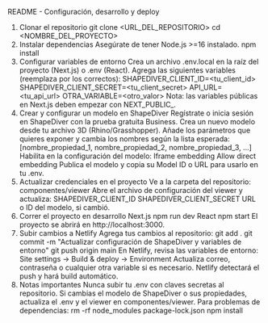 README - Configuración, desarrollo y deploy
1. Clonar el repositorio
git clone <URL_DEL_REPOSITORIO>
cd <NOMBRE_DEL_PROYECTO>
2. Instalar dependencias
Asegúrate de tener Node.js >=16 instalado.
npm install
3. Configurar variables de entorno
Crea un archivo .env.local en la raíz del proyecto (Next.js) o .env (React).
Agrega las siguientes variables (reemplaza <valor> por los correctos):
SHAPEDIVER_CLIENT_ID=<tu_client_id>
SHAPEDIVER_CLIENT_SECRET=<tu_client_secret>
API_URL=<tu_api_url>
OTRA_VARIABLE=<otro_valor>
Nota: las variables públicas en Next.js deben empezar con NEXT_PUBLIC_.
4. Crear y configurar un modelo en ShapeDiver
Regístrate o inicia sesión en ShapeDiver con la prueba gratuita Business.
Crea un nuevo modelo desde tu archivo 3D (Rhino/Grasshopper).
Añade los parámetros que quieres exponer y cambia los nombres según la lista esperada:
[nombre_propiedad_1, nombre_propiedad_2, nombre_propiedad_3, ...]
Habilita en la configuración del modelo:
Iframe embedding
Allow direct embedding
Publica el modelo y copia su Model ID o URL para usarlo en tu .env.
5. Actualizar credenciales en el proyecto
Ve a la carpeta del repositorio:
componentes/viewer
Abre el archivo de configuración del viewer y actualiza:
SHAPEDIVER_CLIENT_ID
SHAPEDIVER_CLIENT_SECRET
URL o ID del modelo, si cambió.
6. Correr el proyecto en desarrollo
Next.js
npm run dev
React
npm start
El proyecto se abrirá en http://localhost:3000.
7. Subir cambios a Netlify
Agrega tus cambios al repositorio:
git add .
git commit -m "Actualizar configuración de ShapeDiver y variables de entorno"
git push origin main
En Netlify, revisa las variables de entorno:
Site settings → Build & deploy → Environment
Actualiza correo, contraseña o cualquier otra variable si es necesario.
Netlify detectará el push y hará build automático.
8. Notas importantes
Nunca subir tu .env con claves secretas al repositorio.
Si cambias el modelo de ShapeDiver o sus propiedades, actualiza el .env y el viewer en componentes/viewer.
Para problemas de dependencias:
rm -rf node_modules package-lock.json
npm install
